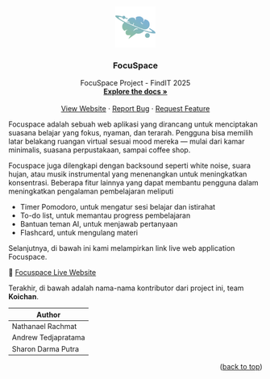 
<a id="readme-top"></a>

<!-- PROJECT SHIELDS -->

<!-- PROJECT LOGO --> <br /> <div align="center"> <a href="https://www.focuspace.my.id/"> <img src="public/logo-2.png" alt="Logo" width="80" height="80"> </a> <h3 align="center">FocuSpace</h3> <p align="center"> FocuSpace Project - FindIT 2025 <br /> <a href="https://github.com/andrewtedja/focuspace"><strong>Explore the docs »</strong></a> <br /> <br /> <a href="https://www.focuspace.my.id/">View Website</a> &middot; <a href="https://github.com/andrewtedja/focuspace/issues/new?labels=bug&template=bug-report---.md">Report Bug</a> &middot; <a href="https://github.com/andrewtedja/focuspace/issues/new?labels=enhancement&template=feature-request---.md">Request Feature</a> </p> </div> <!-- ABOUT THE PROJECT -->


Focuspace adalah sebuah web aplikasi yang dirancang untuk menciptakan suasana belajar yang fokus, nyaman, dan terarah.
Pengguna bisa memilih latar belakang ruangan virtual sesuai mood mereka — mulai dari kamar minimalis, suasana perpustakaan, sampai coffee shop.

Focuspace juga dilengkapi dengan backsound seperti white noise, suara hujan, atau musik instrumental yang menenangkan untuk meningkatkan konsentrasi.
Beberapa fitur lainnya yang dapat membantu pengguna dalam meningkatkan pengalaman pembelajaran meliputi
* Timer Pomodoro, untuk mengatur sesi belajar dan istirahat
* To-do list, untuk memantau progress pembelajaran
* Bantuan teman AI, untuk menjawab pertanyaan
* Flashcard, untuk mengulang materi

Selanjutnya, di bawah ini kami melampirkan link live web application Focuspace.

  🔗 [Focuspace Live Website](https://www.focuspace.my.id/)

Terakhir, di bawah adalah nama-nama kontributor dari project ini, team **Koichan**.

| Author             |
| ------------------ |
| Nathanael Rachmat  |
| Andrew Tedjapratama|
| Sharon Darma Putra |
<p align="right">(<a href="#readme-top">back to top</a>)</p>
